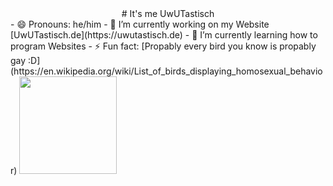 <div id="header" align="center">
# It's me UwUTastisch
</div>
- 😄 Pronouns: he/him
- 🔭 I’m currently working on my Website [UwUTastisch.de](https://uwutastisch.de)
- 🌱 I’m currently learning how to program Websites
- ⚡ Fun fact: [Propably every bird you know is propably gay :D](https://en.wikipedia.org/wiki/List_of_birds_displaying_homosexual_behavior)

<img height="156px" src="https://github-readme-stats.vercel.app/api/top-langs/?username=UwUTastisch&layout=donut&theme=dark">

<!--
**UwUTastisch/UwUTastisch** is a ✨ _special_ ✨ repository because its `README.md` (this file) appears on your GitHub profile.

Here are some ideas to get you started:

- 🔭 I’m currently working on ...
- 🌱 I’m currently learning ...
- 👯 I’m looking to collaborate on ...
- 🤔 I’m looking for help with ...
- 💬 Ask me about ...
- 📫 How to reach me: ...
- 😄 Pronouns: ...
- ⚡ Fun fact: ...
-->
